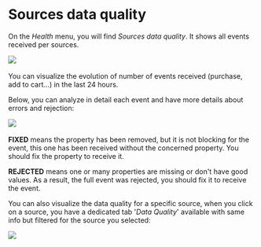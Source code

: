 # Sources data quality

On the _Health_ menu, you will find _Sources data quality_. It shows all events received per sources.

![](<../../.gitbook/assets/Capture d’écran 2022-06-29 à 11.35.40.png>)

You can visualize the evolution of number of events received (purchase, add to cart...) in the last 24 hours.

Below, you can analyze in detail each event and have more details about errors and rejection:

![](<../../.gitbook/assets/Capture d’écran 2022-06-29 à 11.36.57.png>)

**FIXED** means the property has been removed, but it is not blocking for the event, this one has been received without the concerned property. You should fix the property to receive it.

**REJECTED** means one or many properties are missing or don't have good values. As a result, the full event was rejected, you should fix it to receive the event.



You can also visualize the data quality for a specific source, when you click on a source, you have a dedicated tab '_Data Quality_' available with same info but filtered for the source you selected:

![](<../../.gitbook/assets/Capture d’écran 2022-06-29 à 11.39.38.png>)
